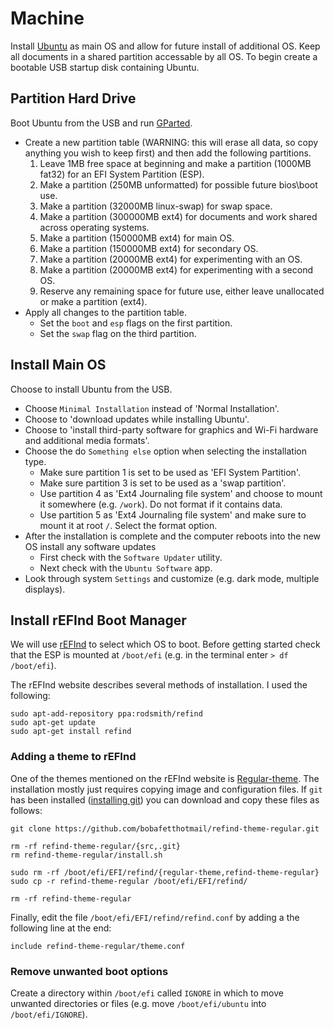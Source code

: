 # Machine

Install [Ubuntu](https://ubuntu.com) as main OS and allow for future install of additional OS.
Keep all documents in a shared partition accessable by all OS.
To begin create a bootable USB startup disk containing Ubuntu.

## Partition Hard Drive
Boot Ubuntu from the USB and run [GParted](https://gparted.org).

- Create a new partition table (WARNING: this will erase all data, so copy anything you wish to keep first) and then add the following partitions.
  1. Leave 1MB free space at beginning and make a partition (1000MB fat32) for an EFI System Partition (ESP).
  2. Make a partition (250MB unformatted) for possible future bios\boot use.
  3. Make a partition (32000MB linux-swap) for swap space.
  4. Make a partition (300000MB ext4) for documents and work shared across operating systems.
  5. Make a partition (150000MB ext4) for main OS.
  6. Make a partition (150000MB ext4) for secondary OS.
  7. Make a partition (20000MB ext4) for experimenting with an OS.
  8. Make a partition (20000MB ext4) for experimenting with a second OS.
  9. Reserve any remaining space for future use, either leave unallocated or make a partition (ext4).
- Apply all changes to the partition table.
  - Set the `boot` and `esp` flags on the first partition.
  - Set the `swap` flag on the third partition.

## Install Main OS
Choose to install Ubuntu from the USB.

- Choose `Minimal Installation` instead of 'Normal Installation'.
- Choose to 'download updates while installing Ubuntu'.
- Choose to 'install third-party software for graphics and Wi-Fi hardware and additional media formats'.
- Choose the do `Something else` option when selecting the installation type.
  - Make sure partition 1 is set to be used as 'EFI System Partition'.
  - Make sure partition 3 is set to be used as a 'swap partition'.
  - Use partition 4 as 'Ext4 Journaling file system' and choose to mount it somewhere (e.g. `/work`). Do not format if it contains data.
  - Use partition 5 as 'Ext4 Journaling file system' and make sure to mount it at root `/`. Select the format option.
- After the installation is complete and the computer reboots into the new OS install any software updates
  - First check with the `Software Updater` utility.
  - Next check with the `Ubuntu Software` app.
- Look through system `Settings` and customize (e.g. dark mode, multiple displays).


## Install rEFInd Boot Manager
We will use [rEFInd](https://www.rodsbooks.com/refind) to select which OS to boot.
Before getting started check that the ESP is mounted at `/boot/efi` (e.g. in the terminal enter `> df /boot/efi`).

The rEFInd website describes several methods of installation.
I used the following:

```
sudo apt-add-repository ppa:rodsmith/refind
sudo apt-get update
sudo apt-get install refind
```

### Adding a theme to rEFInd
One of the themes mentioned on the rEFInd website is [Regular-theme](https://github.com/bobafetthotmail/refind-theme-regular).
The installation mostly just requires copying image and configuration files.
If `git` has been installed ([installing git](/setup-env/git#install-git)) you can download and copy these files as follows:

```
git clone https://github.com/bobafetthotmail/refind-theme-regular.git

rm -rf refind-theme-regular/{src,.git}
rm refind-theme-regular/install.sh

sudo rm -rf /boot/efi/EFI/refind/{regular-theme,refind-theme-regular}
sudo cp -r refind-theme-regular /boot/efi/EFI/refind/

rm -rf refind-theme-regular
```

Finally, edit the file `/boot/efi/EFI/refind/refind.conf` by adding a the following line at the end:
  
```
include refind-theme-regular/theme.conf
```

### Remove unwanted boot options
Create a directory within `/boot/efi` called `IGNORE` in which to move unwanted directories or files (e.g. move `/boot/efi/ubuntu` into `/boot/efi/IGNORE`).
